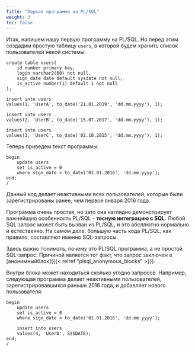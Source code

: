 ```yaml
---
Title: "Первая программа на PL/SQL"
weight: 3
toc: false
---
```


Итак, напишем нашу первую программу на PL/SQL. Но перед этим создадим
простую таблицу `users`, в которой будем хранить список пользователей
некой системы:

    create table users(
        id number primary key,
        login varchar2(60) not null,
        sign_date date default sysdate not null,
        is_active number(1) default 1 not null
    );

    insert into users
    values(1, 'UserA', to_date('21.01.2019', 'dd.mm.yyyy'), 1);

    insert into users
    values(2, 'UserB', to_date('15.07.2017', 'dd.mm.yyyy'), 1);

    insert into users
    values(3, 'UserC', to_date('02.10.2015', 'dd.mm.yyyy'), 1);

Теперь приведем текст программы:

    begin
        update users
        set is_active = 0
        where sign_date < to_date('01.01.2016', 'dd.mm.yyyy'); 
    end;
    /

Данный код делает неактивными всех пользователей, которые были
зарегистрированы ранее, чем первое января 2016 года.

Программа очень простая, но зато она наглядно демонстрирует важнейшую
особенность PL/SQL - **тесную интеграцию с SQL**. Любой SQL запрос может
быть вызван из PL/SQL, и это абсллютно нормально и естественно. На самом
деле, большую часть кода PL/SQL, как правило, составляют именно
SQL-запросы.

Здесь важно понимать, почему это PL/SQL программа, а не простой
SQL-запрос. Причиной является тот факт, что запрос заключен в
[анонимныйблок]({{< relref "plsql_anonymous_blocks" >}}).

Внутри блока может находиться сколько угодно запросов. Например,
следующая программа делает неактивными пользователей,
зарегистрировавшихся раньше 2016 года, и добавляет нового пользователя:

    begin
        update users
        set is_active = 0
        where sign_date < to_date('01.01.2016', 'dd.mm.yyyy');

        insert into users
        values(4, 'UserD', SYSDATE);
    end;
    /

